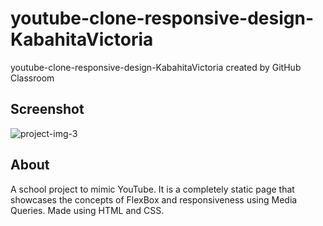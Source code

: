 # youtube-clone-responsive-design-KabahitaVictoria
youtube-clone-responsive-design-KabahitaVictoria created by GitHub Classroom

## Screenshot
![project-img-3](https://github.com/WITI-Cohort2/youtube-clone-responsive-design-KabahitaVictoria/assets/89969629/6b23a200-aad9-46d4-995e-d231facaba78)


## About
A school project to mimic YouTube. It is a completely static page that showcases the concepts of FlexBox and responsiveness using Media Queries. Made using HTML and CSS.

